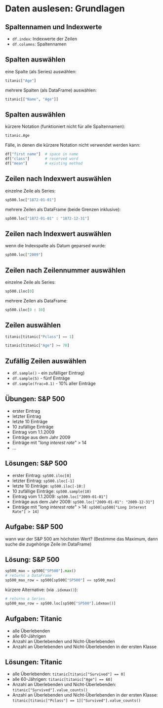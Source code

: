 # Daten auslesen: Grundlagen

## Spaltennamen und Indexwerte

- `df.index`: Indexwerte der Zeilen
- `df.columns`: Spaltennamen

## Spalten auswählen

eine Spalte (als Series) auswählen:

```py
titanic["Age"]
```

mehrere Spalten (als DataFrame) auswählen:

```py
titanic[["Name", "Age"]]
```

## Spalten auswählen

kürzere Notation (funktioniert nicht für alle Spaltennamen):

```py
titanic.Age
```

Fälle, in denen die kürzere Notation nicht verwendet werden kann:

```py
df["first name"]  # space in name
df["class"]       # reserved word
df["mean"]        # existing method
```

## Zeilen nach Indexwert auswählen

einzelne Zeile als Series:

```py
sp500.loc["1872-01-01"]
```

mehrere Zeilen als DataFrame (beide Grenzen inklusive):

```py
sp500.loc["1872-01-01" : "1872-12-31"]
```

## Zeilen nach Indexwert auswählen

wenn die Indexspalte als Datum geparsed wurde:

```py
sp500.loc["2009"]
```

## Zeilen nach Zeilennummer auswählen

einzelne Zeile als Series:

```py
sp500.iloc[0]
```

mehrere Zeilen als DataFrame:

```py
sp500.iloc[0 : 10]
```

## Zeilen auswählen

```py
titanic[titanic["Pclass"] == 1]
```

```py
titanic[titanic["Age"] >= 70]
```

## Zufällig Zeilen auswählen

- `df.sample()` - ein zufälliger Eintrag)
- `df.sample(5)` - fünf Einträge
- `df.sample(frac=0.1)` - 10% aller Einträge

## Übungen: S&P 500

- erster Eintrag
- letzter Eintrag
- letzte 10 Einträge
- 10 zufällige Einträge
- Eintrag vom 1.1.2009
- Einträge aus dem Jahr 2009
- Einträge mit "_long interest rate_" > 14
- ...

## Lösungen: S&P 500

- erster Eintrag: `sp500.iloc[0]`
- letzter Eintrag: `sp500.iloc[-1]`
- letzte 10 Einträge: `sp500.iloc[-10:]`
- 10 zufällige Einträge: `sp500.sample(10)`
- Eintrag vom 1.1.2009: `sp500.loc["2009-01-01"]`
- Einträge aus dem Jahr 2009: `sp500.loc["2009-01-01": "2009-12-31"]`
- Einträge mit "_long interest rate_" > 14: `sp500[sp500["Long Interest Rate"] > 14]`

## Aufgabe: S&P 500

wann war der S&P 500 am höchsten Wert? (Bestimme das Maximum, dann suche die zugehörige Zeile im DataFrame)

## Lösung: S&P 500

```py
sp500_max = sp500["SP500"].max()
# returns a DataFrame
sp500_max_row = sp500[sp500["SP500"] == sp500_max]
```

kürzere Alternative: (via `.idxmax()`):

```py
# returns a Series
sp500_max_row = sp500.loc[sp500["SP500"].idxmax()]
```

## Aufgaben: Titanic

- alle Überlebenden
- alle 60-Jährigen
- Anzahl an Überlebenden und Nicht-Überlebenden
- Anzahl an Überlebenden und Nicht-Überlebenden in der ersten Klasse

## Lösungen: Titanic

- alle Überlebenden: `titanic[titanic["Survived"] == 0]`
- alle 60-Jährigen: `titanic[titanic["Age"] == 60]`
- Anzahl an Überlebenden und Nicht-Überlebenden: `titanic["Survived"].value_counts()`
- Anzahl an Überlebenden und Nicht-Überlebenden in der ersten Klasse: `titanic[titanic["Pclass"] == 1]["Survived"].value_counts()`
